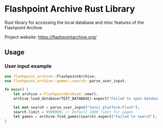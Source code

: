 # Flashpoint Archive Rust Library

Rust library for accessing the local database and misc features of the Flashpoint Archive.

Project website: https://flashpointarchive.org/

## Usage

### User input example

```rust
use flashpoint_archive::FlashpointArchive;
use flashpoint_archive::games::search::parse_user_input;

fn main() {
    let archive = FlashpointArchive::new();
    archive.load_database(TEST_DATABASE).expect("Failed to open database");

    let mut search = parse_user_input("Sonic platform:Flash");
    search.limit = 9999999; // Default 1000 limit for pages
    let games = archive.find_games(search).expect("Failed to search");
}
```